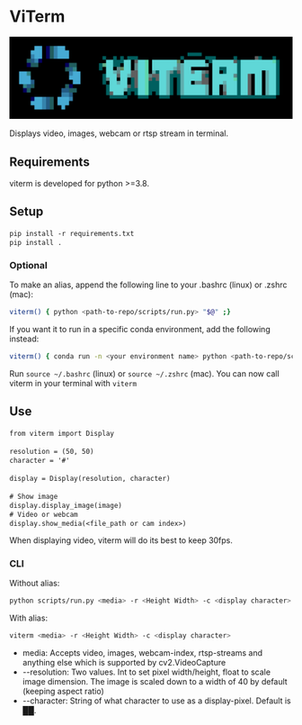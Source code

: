 
# ViTerm 
<p align="center">
  <img src="/figures/viterm_logo.png" alt="Viterm logo"/>
</p>

Displays video, images, webcam or rtsp stream in terminal. 

## Requirements
viterm is developed for python >=3.8.

## Setup
```
pip install -r requirements.txt
pip install .
```

### Optional
To make an alias, append the following line to your .bashrc (linux) or .zshrc (mac):

```bash
viterm() { python <path-to-repo/scripts/run.py> "$@" ;}
```

If you want it to run in a specific conda environment, add the following instead:

```bash
viterm() { conda run -n <your environment name> python <path-to-repo/scripts/run.py> "$@" ;}
```

Run ```source ~/.bashrc``` (linux) or ```source ~/.zshrc``` (mac). You can now call viterm in your terminal with ```viterm```

## Use
```
from viterm import Display

resolution = (50, 50)
character = '#'

display = Display(resolution, character)

# Show image
display.display_image(image)
# Video or webcam
display.show_media(<file_path or cam index>)
```

When displaying video, viterm will do its best to keep 30fps. 

### CLI
Without alias:
```bash
python scripts/run.py <media> -r <Height Width> -c <display character> 
```
With alias:
```bash
viterm <media> -r <Height Width> -c <display character> 
```
* media: Accepts video, images, webcam-index, rtsp-streams and anything else which is supported by cv2.VideoCapture
* --resolution: Two values. Int to set pixel width/height, float to scale image dimension. The image is scaled down to a width of 40 by default (keeping aspect ratio)
* --character: String of what character to use as a display-pixel. Default is ██. 
